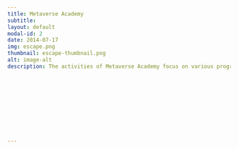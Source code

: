 ```yaml
---
title: Metaverse Academy
subtitle: 
layout: default
modal-id: 2
date: 2014-07-17
img: escape.png
thumbnail: escape-thumbnail.png
alt: image-alt
description: The activities of Metaverse Academy focus on various programs that develop skills in virtual reality technologies. These include industry analysis, design of training programs, delivery of Massive Open Online Courses (MOOCs), capacity building and mobilization of opportunities, implementation and evaluation of courses, and promotional and communication strategies. Each activity aims to enhance participants' knowledge and skills in the metaverse and related technologies. For more detailed information, you can visit the Metaverse Academy activities page.











---
```


